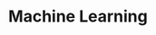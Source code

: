 ---
title: "Machine Learning"
description: "posts for machine learning"
slug: "machine-learning"
image: "cover.jpg"
---